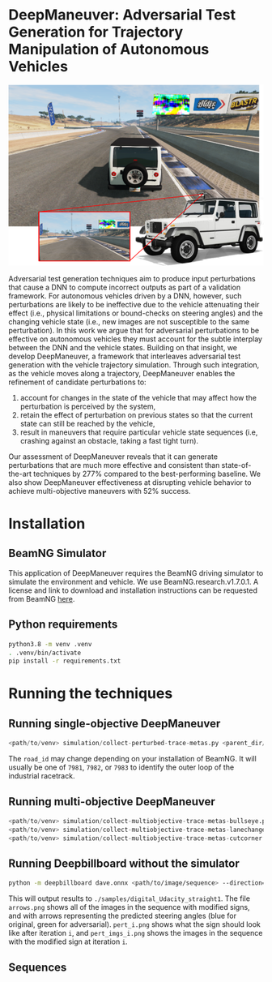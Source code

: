 # DeepManeuver:  Adversarial Test Generation for Trajectory Manipulation of Autonomous Vehicles

![hopper config](./images/hopper-config.png)

Adversarial test generation techniques aim to produce input perturbations that cause a DNN to compute incorrect outputs as part of a validation framework.
For autonomous vehicles driven by a DNN, however, such perturbations are likely to be ineffective due to the vehicle attenuating their effect (i.e., physical limitations or bound-checks on steering angles) and the changing vehicle state (i.e., new images  are not susceptible to the same perturbation).
In this work we argue that for adversarial perturbations to be effective on autonomous vehicles they must account for the subtle interplay between the DNN and the vehicle states. 
Building on that insight, we develop DeepManeuver, a framework that interleaves adversarial test generation with the vehicle trajectory simulation. Through such integration, as the  vehicle moves along a trajectory, DeepManeuver enables the refinement of candidate perturbations to: 
1. account for changes in the state of the vehicle that may affect how the perturbation is perceived by the system, 
2. retain the effect of perturbation on previous states so that the current state can still be reached by the vehicle,
3. result in maneuvers that require particular vehicle state sequences (i.e, crashing against an obstacle, taking a fast tight turn). 

Our assessment of DeepManeuver reveals that it can generate perturbations that are much more effective and consistent than state-of-the-art techniques by 277% compared to the best-performing baseline.
We also show DeepManeuver effectiveness at disrupting vehicle behavior to achieve multi-objective maneuvers with 52% success.


# Installation

## BeamNG Simulator

This application of DeepManeuver requires the BeamNG driving simulator to simulate the environment and vehicle. 
We use BeamNG.research.v1.7.0.1. A license and link to download and installation instructions can be requested from BeamNG [here](https://register.beamng.tech/).

## Python requirements

```bash
python3.8 -m venv .venv
. .venv/bin/activate
pip install -r requirements.txt
```

# Running the techniques

## Running single-objective DeepManeuver

```python
<path/to/venv> simulation/collect-perturbed-trace-metas.py <parent_dir/of/BeamNG> <road_id>
```
The `road_id` may change depending on your installation of BeamNG. 
It will usually be one of `7981`, `7982`, or `7983` to identify the outer loop of the industrial racetrack.

## Running multi-objective DeepManeuver
```python
<path/to/venv> simulation/collect-multiobjective-trace-metas-bullseye.py <parent_dir/of/BeamNG> <road_id>
<path/to/venv> simulation/collect-multiobjective-trace-metas-lanechange.py <parent_dir/of/BeamNG> <road_id>
<path/to/venv> simulation/collect-multiobjective-trace-metas-cutcorner.py <parent_dir/of/BeamNG> <road_id>
```

## Running Deepbillboard without the simulator
```bash
python -m deepbillboard dave.onnx <path/to/image/sequence> --direction=right
```

This will output results to `./samples/digital_Udacity_straight1`. 
The file `arrows.png` shows all of the images in the sequence with modified signs, and with arrows representing the predicted steering angles (blue for original, green for adversarial).
`pert_i.png` shows what the sign should look like after iteration `i`, and `pert_imgs_i.png` shows the images in the sequence with the modified sign at iteration `i`.

## Sequences

